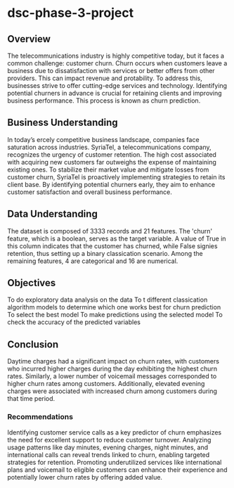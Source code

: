 # dsc-phase-3-project




## Overview
The telecommunications industry is highly competitive today, but it faces a common challenge: customer churn. Churn occurs when customers leave a business due to dissatisfaction with services or better offers from other providers. This can impact revenue and pro tability. To address this, businesses strive to offer cutting-edge services and technology. Identifying potential churners in advance is crucial for retaining clients and improving business performance. This process is known as churn prediction.






## Business Understanding
In today’s  ercely competitive business landscape, companies face saturation across industries. SyriaTel, a telecommunications company, recognizes the urgency of customer retention. The high cost associated with acquiring new customers far outweighs the expense of maintaining existing ones. To stabilize their market value and mitigate losses from customer churn, SyriaTel is proactively implementing strategies to retain its client base. By identifying potential churners early, they aim to enhance customer satisfaction and overall business performance. 







## Data Understanding
The dataset is composed of 3333 records and 21 features. The 'churn' feature, which is a boolean, serves as the target variable. A value of True in this column indicates that the customer has churned, while False signi es retention, thus setting up a binary classi cation scenario. Among the remaining features, 4 are categorical and 16 are numerical.

## Objectives
To do exploratory data analysis on the data
To  t different classi cation algorithm models to determine which one works best for churn prediction To select the best model
To make predictions using the selected model
To check the accuracy of the predicted variables

## Conclusion
Daytime charges had a significant impact on churn rates, with customers who incurred higher charges during the day exhibiting the highest churn rates. Similarly, a lower number of voicemail messages corresponded to higher churn rates among customers. Additionally, elevated evening charges were associated with increased churn among customers during that time period.
### Recommendations
Identifying customer service calls as a key predictor of churn emphasizes the need for excellent support to reduce customer turnover. Analyzing usage patterns like day minutes, evening charges, night minutes, and international calls can reveal trends linked to churn, enabling targeted strategies for retention. Promoting underutilized services like international plans and voicemail to eligible customers can enhance their experience and potentially lower churn rates by offering added value.
     
